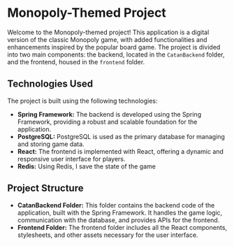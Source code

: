 # <h1>Monopoly-Themed Project</h1>

Welcome to the Monopoly-themed project! This application is a digital version of the classic Monopoly game, with added functionalities and enhancements inspired by the popular board game. The project is divided into two main components: the backend, located in the `CatanBackend` folder, and the frontend, housed in the `frontend` folder.

## <h2>Technologies Used</h2>

The project is built using the following technologies:

- <b>Spring Framework:</b> The backend is developed using the Spring Framework, providing a robust and scalable foundation for the application.
- <b>PostgreSQL:</b> PostgreSQL is used as the primary database for managing and storing game data.
- <b>React:</b> The frontend is implemented with React, offering a dynamic and responsive user interface for players.
- <b>Redis:</b> Using Redis, I save the state of the game

## <h2>Project Structure</h2>

- <b>CatanBackend Folder:</b> This folder contains the backend code of the application, built with the Spring Framework. It handles the game logic, communication with the database, and provides APIs for the frontend.
- <b>Frontend Folder:</b> The frontend folder includes all the React components, stylesheets, and other assets necessary for the user interface.
